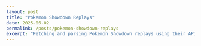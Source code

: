 ```yaml
---
layout: post
title: "Pokemon Showdown Replays"
date: 2025-06-02
permalink: /posts/pokemon-showdown-replays
excerpt: "Fetching and parsing Pokemon Showdown replays using their API."
---
```


